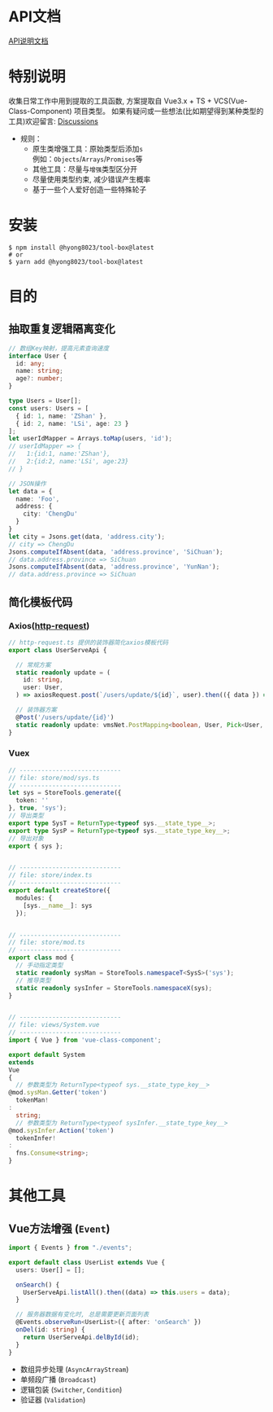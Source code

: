 # API文档
[API说明文档](https://git8023.github.io/tool-box/doc/index.html)

# 特别说明

收集日常工作中用到提取的工具函数, 方案提取自 Vue3.x + TS + VCS(Vue-Class-Component) 项目类型。
如果有疑问或一些想法(比如期望得到某种类型的工具)欢迎留言: [Discussions](https://github.com/git8023/tool-box/discussions)

- 规则：
    - 原生类增强工具：原始类型后添加`s`  
      例如：`Objects`/`Arrays`/`Promises`等
    - 其他工具：尽量与`增强`类型区分开
    - 尽量使用类型约束, 减少错误产生概率
    - 基于一些个人爱好创造一些特殊轮子

# 安装

```shell
$ npm install @hyong8023/tool-box@latest
# or
$ yarn add @hyong8023/tool-box@latest
```

# 目的

## 抽取重复逻辑隔离变化

```ts
// 数组Key映射，提高元素查询速度
interface User {
  id: any;
  name: string;
  age?: number;
}

type Users = User[];
const users: Users = [
  { id: 1, name: 'ZShan' },
  { id: 2, name: 'LSi', age: 23 }
];
let userIdMapper = Arrays.toMap(users, 'id');
// userIdMapper => {
//   1:{id:1, name:'ZShan'},
//   2:{id:2, name:'LSi', age:23}
// }

// JSON操作
let data = {
  name: 'Foo',
  address: {
    city: 'ChengDu'
  }
}
let city = Jsons.get(data, 'address.city');
// city => ChengDu
Jsons.computeIfAbsent(data, 'address.province', 'SiChuan');
// data.address.province => SiChuan
Jsons.computeIfAbsent(data, 'address.province', 'YunNan');
// data.address.province => SiChuan
```

## 简化模板代码

### Axios([http-request](./src/decorator/http-request.md))

```ts
// http-request.ts 提供的装饰器简化axios模板代码
export class UserServeApi {

  // 常规方案
  static readonly update = (
    id: string,
    user: User,
  ) => axiosRequest.post(`/users/update/${id}`, user).then(({ data }) => data);

  // 装饰器方案
  @Post('/users/update/{id}')
  static readonly update: vmsNet.PostMapping<boolean, User, Pick<User, 'id'>>;
}
```

### Vuex

```ts
// ----------------------------
// file: store/mod/sys.ts
// ----------------------------
let sys = StoreTools.generate({
  token: ''
}, true, 'sys');
// 导出类型
export type SysT = ReturnType<typeof sys.__state_type__>;
export type SysP = ReturnType<typeof sys.__state_type_key__>;
// 导出对象
export { sys };


// ----------------------------
// file: store/index.ts
// ----------------------------
export default createStore({
  modules: {
    [sys.__name__]: sys
  });


// ----------------------------
// file: store/mod.ts
// ----------------------------
export class mod {
  // 手动指定类型
  static readonly sysMan = StoreTools.namespaceT<SysS>('sys');
  // 推导类型
  static readonly sysInfer = StoreTools.namespaceX(sys);
}


// ----------------------------
// file: views/System.vue
// ----------------------------
import { Vue } from 'vue-class-component';

export default System
extends
Vue
{
  // 参数类型为 ReturnType<typeof sys.__state_type_key__>
@mod.sysMan.Getter('token')
  tokenMan!
:
  string;
  // 参数类型为 ReturnType<typeof sysInfer.__state_type_key__>
@mod.sysInfer.Action('token')
  tokenInfer!
:
  fns.Consume<string>;
}
```

# 其他工具

## Vue方法增强 (`Event`)

```ts
import { Events } from "./events";

export default class UserList extends Vue {
  users: User[] = [];

  onSearch() {
    UserServeApi.listAll().then((data) => this.users = data);
  }

  // 服务器数据有变化时, 总是需要更新页面列表
  @Events.observeRun<UserList>({ after: 'onSearch' })
  onDel(id: string) {
    return UserServeApi.delById(id);
  }
}
```

- 数组异步处理 (`AsyncArrayStream`)
- 单频段广播 (`Broadcast`)
- 逻辑包装 (`Switcher`, `Condition`)
- 验证器 (`Validation`)
